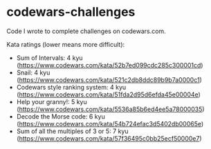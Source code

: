 # codewars-challenges
Code I wrote to complete challenges on codewars.com.

Kata ratings (lower means more difficult):
- Sum of Intervals: 4 kyu (https://www.codewars.com/kata/52b7ed099cdc285c300001cd)
- Snail: 4 kyu (https://www.codewars.com/kata/521c2db8ddc89b9b7a0000c1)
- Codewars style ranking system: 4 kyu (https://www.codewars.com/kata/51fda2d95d6efda45e00004e)
- Help your granny!: 5 kyu (https://www.codewars.com/kata/5536a85b6ed4ee5a78000035)
- Decode the Morse code: 6 kyu (https://www.codewars.com/kata/54b724efac3d5402db00065e)
- Sum of all the multiples of 3 or 5: 7 kyu (https://www.codewars.com/kata/57f36495c0bb25ecf50000e7)
